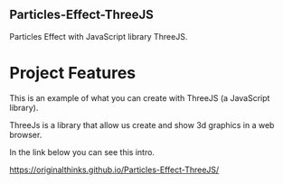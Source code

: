 ## Particles-Effect-ThreeJS
Particles Effect with JavaScript library ThreeJS.

# Project Features
This is an example of what you can create with ThreeJS (a JavaScript library).  

ThreeJs is a library that allow us create and show 3d graphics in a web browser.  

In the link below you can see this intro.  

https://originalthinks.github.io/Particles-Effect-ThreeJS/


